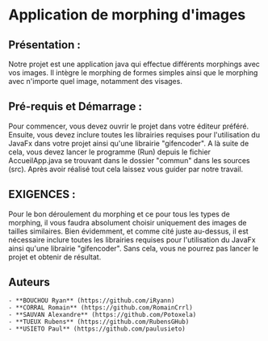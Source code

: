 # Application de morphing d'images

## Présentation :
Notre projet est une application java qui effectue différents morphings avec vos images.
Il intègre le morphing de formes simples ainsi que le morphing avec n'importe quel image, notamment des visages.

## Pré-requis et Démarrage :
Pour commencer, vous devez ouvrir le projet dans votre éditeur préféré. Ensuite, vous devez inclure toutes les librairies requises pour l'utilisation du JavaFx dans votre projet ainsi qu'une librairie "gifencoder".
A là suite de cela, vous devez lancer le programme (Run) depuis le fichier AccueilApp.java se trouvant dans le dossier "commun" dans les sources (src). Après avoir réalisé tout cela laissez vous guider par notre travail.

## EXIGENCES :
Pour le bon déroulement du morphing et ce pour tous les types de morphing, il vous faudra absolument choisir uniquement des images de tailles similaires.
Bien évidemment, et comme cité juste au-dessus, il est nécessaire inclure toutes les librairies requises pour l'utilisation du JavaFx ainsi qu'une librairie "gifencoder". Sans cela, vous ne pourrez pas lancer le projet et obtenir de résultat.

## Auteurs
    - **BOUCHOU Ryan** (https://github.com/iRyann)
    - **CORRAL Romain** (https://github.com/RomainCrrl)
    - **SAUVAN Alexandre** (https://github.com/Potoxela)
    - **TUEUX Rubens** (https://github.com/RubensGHub)
    - **USIETO Paul** (https://github.com/paulusieto)